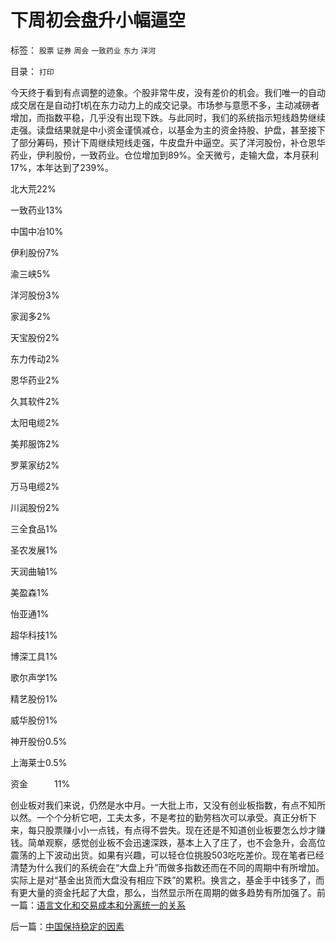 # 下周初会盘升小幅逼空

标签： `股票` `证券` `周会` `一致药业` `东力` `洋河` 

目录： `打印`

今天终于看到有点调整的迹象。个股非常牛皮，没有差价的机会。我们唯一的自动成交居在是自动打t机在东力动力上的成交记录。市场参与意愿不多，主动减磅者增加，而指数平稳，几乎没有出现下跌。与此同时，我们的系统指示短线趋势继续走强。读盘结果就是中小资金谨慎减仓，以基金为主的资金持股、护盘，甚至接下了部分筹码，预计下周继续短线走强，牛皮盘升中逼空。买了洋河股份，补仓恩华药业，伊利股份，一致药业。仓位增加到89%。全天微亏，走输大盘，本月获利17%，本年达到了239%。

北大荒22%

一致药业13%

中国中冶10%

伊利股份7%

渝三峡5%

洋河股份3%

家润多2%

天宝股份2%

东力传动2%

恩华药业2%

久其软件2%

太阳电缆2%

美邦服饰2%

罗莱家纺2%

万马电缆2%

川润股份2%

三全食品1%

圣农发展1%

天润曲轴1%

美盈森1%

怡亚通1%

超华科技1%

博深工具1%

歌尔声学1%

精艺股份1%

威华股份1%

神开股份0.5%

上海莱士0.5%

资金　　　11%



创业板对我们来说，仍然是水中月。一大批上市，又没有创业板指数，有点不知所以然。一个个分析它吧，工夫太多，不是考拉的勤劳档次可以承受。真正分析下来，每只股票赚小小一点钱，有点得不尝失。现在还是不知道创业板要怎么炒才赚钱。简单观察，感觉创业板不会迅速深跌，基本上入了庄了，也不会急升，会高位震荡的上下波动出货。如果有兴趣，可以轻仓位挑股503吃吃差价。现在笔者已经清楚为什么我们的系统会在“大盘上升”而做多指数还而在不同的周期中有所增加。实际上是对“基金出货而大盘没有相应下跌”的累积。换言之，基金手中钱多了，而有更大量的资金托起了大盘，那么，当然显示所在周期的做多趋势有所加强了。前一篇：[语言文化和交易成本和分离统一的关系](../../../2009/11/6/语言文化和交易成本和分离统一的关系.md)

后一篇：[中国保持稳定的因素](../../../2009/11/6/中国保持稳定的因素.md)